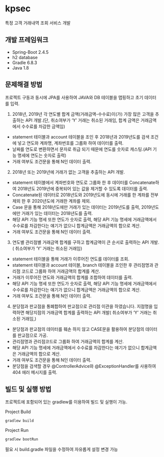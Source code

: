# kpsec

특정 고객 거래내역 조회 서비스 개발

## 개발 프레임워크

 - Spring-Boot 2.4.5
 - h2 database
 - Gradle 6.8.3
 - Java 1.8

## 문제해결 방법
프로젝트 구동과 동시에 JPA를 사용하여 JAVA와 DB 테이블을 맵핑하고 초기 데이터를 입력.

1.	2018년, 2019년 각 연도별 합계 금액(거래금액-수수료)이(가) 가장 많은 고객을 추출하는 API 개발.(단, 취소여부가 ‘Y’ 거래는 취소된 거래임, 합계 금액은 거래금액에서 수수료를 차감한 금액임)
 - statement 테이블과 account 테이블을 조인 후 2018년과 2019년도를 검색 조건에 넣고 연도와 계좌명, 계좌번호를 그룹화 하여 데이터를 출력.
 - 날짜를 연도로 변환하면서 문자로 취급 되기 때문에 연도를 숫자로 캐스팅.(API 기능 명세에 연도는 숫자로 출력)
 - 거래 여부도 조건문을 통해 N인 데이터 출력.

2.	2018년 또는 2019년에 거래가 없는 고객을 추출하는 API 개발.
 - statement 테이블에서 계좌번호와 연도로 그룹화 한 후 데이터를 Concatenate하여 2018년도 2019년에 중복되어 있는 값을 제거할 수 있도록 데이터를 출력.
 - Concatenate된 데이터로 2018년도와 2019년도에 동시에 거래를 한 계좌를 전부 제외 한 후 2020년도에 거래한 계좌를 제외.
 - Case 문을 통해 2018년도에만 거래가 있는 데이터는 2019년도를 출력, 2019년도에만 거래가 있는 데이터는 2018년도를 출력.
 - 해당 API 기능 명세 또한 연도가 숫자로 출력, 해당 API 기능 명세에 거래금액에서 수수료를 차감한다는 얘기가 없으니 합계금액은 거래금액의 합으로 계산.
 - 거래 여부도 조건문을 통해 N인 데이터 출력.

3.	연도별 관리점별 거래금액 합계를 구하고 합계금액이 큰 순서로 출력하는 API 개발.( 취소여부가 ‘Y’ 거래는 취소된 거래임)
 - statement 테이블을 통해 거래가 이루어진 연도를 데이터를 조회.
 - statement 테이블과 account 테이블, branch 테이블을 조인한 후 관리점명과 관리점 코드로 그룹화 하여 거래금액의 합계를 계산.
 - 거래가 이루어진 연도와 거래금액의 합계를 조합하여 데이터를 출력.
 - 해당 API 기능 명세 또한 연도가 숫자로 출력, 해당 API 기능 명세에 거래금액에서 수수료를 차감한다는 얘기가 없으니 합계금액은 거래금액의 합으로 계산.
 - 거래 여부도 조건문을 통해 N인 데이터 출력.
 
 4.	분당점과 판교점을 통폐합하여 판교점으로 관리점 이관을 하였습니다. 지점명을 입력하면 해당지점의 거래금액 합계를 출력하는 API 개발( 취소여부가 ‘Y’ 거래는 취소된 거래임,)
  - 분당점과 판교점의 데이터를 훼손 하지 않고 CASE문을 활용하여 분당점의 데이터를 판교점으로 가공.
  - 관리점명과 관리점코드로 그룹화 하여 거래금액의 합계를 계산.
  - 해당 API 기능 명세에 거래금액에서 수수료를 차감한다는 얘기가 없으니 합계금액은 거래금액의 합으로 계산.
  - 거래 여부도 조건문을 통해 N인 데이터 출력.
  - 분당점을 검색할 경우 @ControllerAdvice와 @ExceptionHandler를 사용하여 404 에러 메시지를 출력.

## 빌드 및 실행 방법
프로젝트에 포함되어 있는 gradlew를 이용하여 빌드 및 실행이 가능.
 
 Project Build
 ```bash
 gradlew build 
 ```
 
 Project Run
 ```bash
 gradlew bootRun
 ```
 
필요 시 build.gradle 파일을 수정하여 자유롭게 설정 변경 가능

